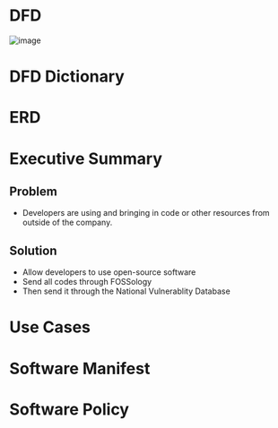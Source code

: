 # DFD 

![image](https://cloud.githubusercontent.com/assets/14796049/11480732/c43bf122-975e-11e5-9a72-265fd05504f4.png)

# DFD Dictionary

# ERD

# Executive Summary
## Problem
- Developers are using and bringing in code or other resources from outside of the company.

## Solution
- Allow developers to use open-source software
- Send all codes through FOSSology
- Then send it through the National Vulnerablity Database

# Use Cases

# Software Manifest

# Software Policy
